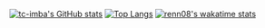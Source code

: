 [![tc-imba's GitHub stats](https://github-readme-stats-peach-two.vercel.app/api?username=renn08&count_private=true&hide=contribs,prs&show_icons=true&theme=dark)](https://github.com/anuraghazra/github-readme-stats)
[![Top Langs](https://github-readme-stats.vercel.app/api/top-langs/?username=renn08&count_private=true&show_icons=true&theme=dark&layout=compact)](https://github.com/anuraghazra/github-readme-stats)
[![renn08's wakatime stats](https://github-readme-stats-peach-two.vercel.app/api/wakatime?username=renn08&theme=dark)](https://github.com/anuraghazra/github-readme-stats)



